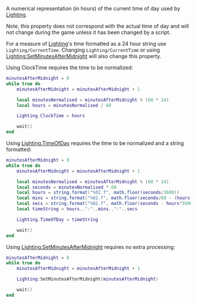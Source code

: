 A numerical representation (in hours) of the current time of day used by [Lighting](https://developer.roblox.com/en-us/api-reference/class/Lighting).

Note, this property does not correspond with the actual time of day and will not change during the game unless it has been changed by a script.

For a measure of [Lighting](https://developer.roblox.com/en-us/api-reference/class/Lighting)'s time formatted as a 24 hour string use `Lighting/CurrentTime`. Changing `Lighting/CurrentTime` or using [Lighting:SetMinutesAfterMidnight](https://developer.roblox.com/en-us/api-reference/function/Lighting/SetMinutesAfterMidnight) will also change this property.

Using ClockTime requires the time to be normalized:

```lua
minutesAfterMidnight = 0
while true do
    minutesAfterMidnight = minutesAfterMidnight + 1

    local minutesNormalised = minutesAfterMidnight % (60 * 24)
    local hours = minutesNormalised / 60

    Lighting.ClockTime = hours

    wait()
end
```

Using [Lighting.TimeOfDay](https://developer.roblox.com/en-us/api-reference/property/Lighting/TimeOfDay) requires the time to be normalized and a string formatted:

```lua
minutesAfterMidnight = 0
while true do
    minutesAfterMidnight = minutesAfterMidnight + 1

    local minutesNormalised = minutesAfterMidnight % (60 * 24)
    local seconds = minutesNormalised * 60
    local hours = string.format("%02.f", math.floor(seconds/3600))
    local mins = string.format("%02.f", math.floor(seconds/60 - (hours*60)))
    local secs = string.format("%02.f", math.floor(seconds - hours*3600 - mins *60))
    local timeString = hours..":"..mins..":"..secs

    Lighting.TimeOfDay = timeString

    wait()
end
```

Using [Lighting:SetMinutesAfterMidnight](https://developer.roblox.com/en-us/api-reference/function/Lighting/SetMinutesAfterMidnight) requires no extra processing:

```lua
minutesAfterMidnight = 0
while true do
    minutesAfterMidnight = minutesAfterMidnight + 1

    Lighting:SetMinutesAfterMidnight(minutesAfterMidnight)

    wait()
end
```